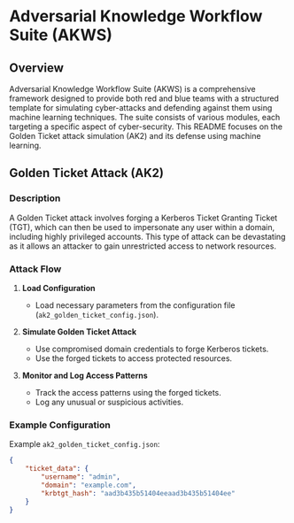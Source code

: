 # Adversarial Knowledge Workflow Suite (AKWS)

## Overview

Adversarial Knowledge Workflow Suite (AKWS) is a comprehensive framework designed to provide both red and blue teams with a structured template for simulating cyber-attacks and defending against them using machine learning techniques. The suite consists of various modules, each targeting a specific aspect of cyber-security. This README focuses on the Golden Ticket attack simulation (AK2) and its defense using machine learning.

## Golden Ticket Attack (AK2)

### Description

A Golden Ticket attack involves forging a Kerberos Ticket Granting Ticket (TGT), which can then be used to impersonate any user within a domain, including highly privileged accounts. This type of attack can be devastating as it allows an attacker to gain unrestricted access to network resources.

### Attack Flow

1. **Load Configuration**
    - Load necessary parameters from the configuration file (`ak2_golden_ticket_config.json`).

2. **Simulate Golden Ticket Attack**
    - Use compromised domain credentials to forge Kerberos tickets.
    - Use the forged tickets to access protected resources.

3. **Monitor and Log Access Patterns**
    - Track the access patterns using the forged tickets.
    - Log any unusual or suspicious activities.

### Example Configuration

Example `ak2_golden_ticket_config.json`:
```json
{
    "ticket_data": {
        "username": "admin",
        "domain": "example.com",
        "krbtgt_hash": "aad3b435b51404eeaad3b435b51404ee"
    }
}
